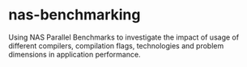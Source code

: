 # nas-benchmarking
Using NAS Parallel Benchmarks to investigate the impact of usage of different compilers, compilation flags, technologies and problem dimensions in application performance.
